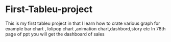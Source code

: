 # First-Tableu-project
This is my first tableu project in that I learn how to crate various graph for example bar chart , lolipop chart ,animation chart,dashbord,story etc
In 78th page of ppt you will get the dashboard of sales 

